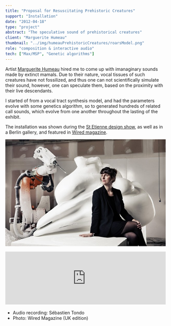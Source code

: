 ```yaml
---
title: "Proposal for Resuscitating Prehistoric Creatures"
support: "Installation"
date: "2012-04-18"
type: "project" 
abstract: "The speculative sound of prehistorical creatures"
client: "Marguerite Humeau"
thumbnail: "../img/humeauPrehistoricCreatures/roarsModel.png"
role: "composition & interactive audio"
tech: ["Max/MSP", "Genetic algorithms"]
---
```


Artist [Marguerite Humeau](https://www.instagram.com/marguerite_humeau/) hired me to come up with imanaginary sounds made by extinct mamals. Due to their nature, vocal tissues of such creatures have not fossilized, and thus one can not scientifically simulate their sound, however, one can speculate them, based on the proximity with their live descendants. 

I started of from a vocal tract synthesis model, and had the parameters evolve with some genetics algorithm, so to generated hundreds of related call sounds, which evolve from one another throughout the lasting of the exhibit.

The installation was shown during the [St Etienne design show](https://www.artshebdomedias.com/article/101212-politique-fiction-saint-etienne-quand-un-mammouth-elargit-le-debat/), as well as in a Berlin gallery, and featured in [Wired magazine](https://www.wired.co.uk/article/roars-remade).

![Roars Remade](../img/humeauPrehistoricCreatures/margueriteHumeau_wired.jpg)


<iframe width="100%" height="166" scrolling="no" frameborder="no" allow="autoplay" src="https://w.soundcloud.com/player/?url=https%3A//api.soundcloud.com/tracks/78841948&color=%237c7c7c&auto_play=false&hide_related=false&show_comments=true&show_user=true&show_reposts=false&show_teaser=true"></iframe>

- Audio recording: Sébastien Tondo
- Photo: Wired Magazine (UK edition)